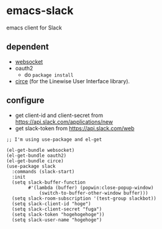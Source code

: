 # emacs-slack

emacs client for Slack

## dependent
- [websocket](https://github.com/ahyatt/emacs-websocket)
- oauth2
  - do `package install`
- [circe](https://github.com/jorgenschaefer/circe) (for the Linewise
  User Interface library).


## configure

- get client-id and client-secret from https://api.slack.com/applications/new
- get slack-token from https://api.slack.com/web

```elisp
;; I'm using use-package and el-get

(el-get-bundle websocket)
(el-get-bundle oauth2)
(el-get-bundle circe)
(use-package slack
  :commands (slack-start)
  :init
  (setq slack-buffer-function
        #'(lambda (buffer) (popwin:close-popup-window)
            (switch-to-buffer-other-window buffer)))
  (setq slack-room-subscription '(test-group slackbot))
  (setq slack-client-id "hoge")
  (setq slack-client-secret "fuga")
  (setq slack-token "hogehogehoge"))
  (setq slack-user-name "hogehoge")

```

